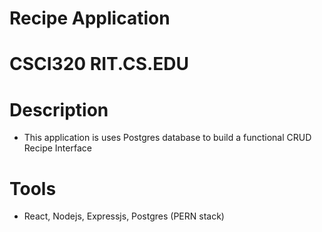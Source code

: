# Recipe Application
# CSCI320 RIT.CS.EDU

# Description
- This application is uses Postgres database to build a functional CRUD Recipe Interface

# Tools
- React, Nodejs, Expressjs, Postgres (PERN stack)

